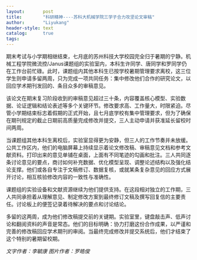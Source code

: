 ```yaml
---
layout:       post
title:        "科研精神----苏科大机械学院三学子合力攻坚论文审稿"
author:       "Liyukang"
header-style: text
catalog:      true
tags:
---
```

期末考试与小学期相继结束，七月底的苏州科技大学校园完全归于暑期的宁静。机械工程学院微流控/Janus课题组的实验室内，本科生许同学、唐同学和罗同学仍在工作台前忙碌。此时，课题组内其他本科生已按学校暑期管理要求离校，这三位学生则申请多留两周，只为完成一项共同任务：集中修改他们合作的研究论文，以回应学术期刊发回的、条目众多的审稿意见。

该论文在期末复习阶段收到的审稿意见超过三十条，内容覆盖核心模型、实验数据、论证逻辑和结论表述等多个关键环节。修改要求高、工作量大，时限紧迫。尽管小学期结束标志着假期的正式开始，且七月底学校有集中管理要求，但为了确保在期刊规定的截止日期前高质量完成修改并提交，三人主动申请并获准延长留校时间两周。

当课题组其他本科生离校后，实验室显得更为安静，但三人的工作节奏并未放缓。公共工作区内，他们的电脑屏幕上持续显示着论文修改稿、审稿意见文档和参考文献资料。打印出来的意见单铺在桌面，上面有不同笔迹的勾画和批注。三人共同逐条讨论意见的要点，商讨如何补充数据、优化模型呈现、调整论述结构以及强化结论支撑。他们或各自专注于文稿修订、数据复核，或就某条复杂意见的回应方式展开讨论，相互核验修改内容的一致性与准确性。

课题组的实验设备和文献资源继续为他们提供支持。在这段相对独立的工作期，三人共同承担着从理解意见、制定修改方案到最终修订文稿及撰写回复信的主要责任。讨论板上的便签记录着待解决的要点和讨论结论。

多留的这两周，成为他们修改稿提交前的关键期。实验室里，键盘敲击声、低声讨论和翻阅资料的声音是常态。他们的目标明确：协力打磨这份合作成果，以严谨和完善的修改稿回应学术期刊的审阅。当最终完成修改并提交系统后，他们才结束了这个特别的暑期留校期。

*文字作者：李毓康 图片作者：罗皓俊*
